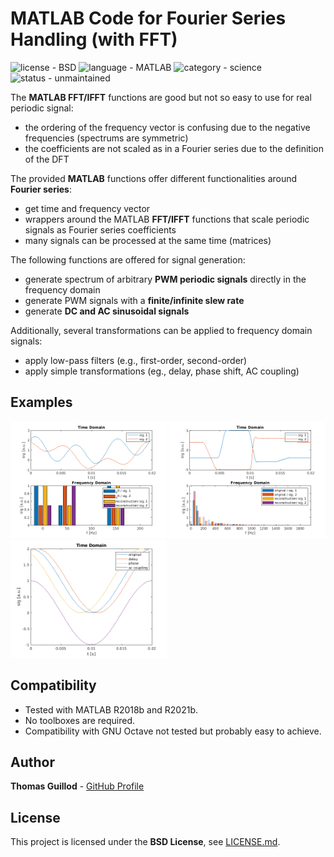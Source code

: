 # MATLAB Code for Fourier Series Handling (with FFT)

![license - BSD](https://img.shields.io/badge/license-BSD-green)
![language - MATLAB](https://img.shields.io/badge/language-MATLAB-blue)
![category - science](https://img.shields.io/badge/category-science-lightgrey)
![status - unmaintained](https://img.shields.io/badge/status-unmaintained-red)

The **MATLAB FFT/IFFT** functions are good but not so easy to use for real periodic signal:
* the ordering of the frequency vector is confusing due to the negative frequencies (spectrums are symmetric)
* the coefficients are not scaled as in a Fourier series due to the definition of the DFT

The provided **MATLAB** functions offer different functionalities around **Fourier series**:
* get time and frequency vector
* wrappers around the MATLAB **FFT/IFFT** functions that scale periodic signals as Fourier series coefficients
* many signals can be processed at the same time (matrices)

The following functions are offered for signal generation:
* generate spectrum of arbitrary **PWM periodic signals** directly in the frequency domain
* generate PWM signals with a **finite/infinite slew rate**
* generate **DC and AC sinusoidal signals**

Additionally, several transformations can be applied to frequency domain signals: 
* apply low-pass filters (e.g., first-order, second-order)
* apply simple transformations (eg., delay, phase shift, AC coupling)

## Examples

<p float="middle">
    <img src="readme_img/example_sin.png" width="250">
    <img src="readme_img/example_pwm.png" width="250">
    <img src="readme_img/example_transform.png" width="250">
</p>

## Compatibility

* Tested with MATLAB R2018b and R2021b.
* No toolboxes are required.
* Compatibility with GNU Octave not tested but probably easy to achieve.

## Author

**Thomas Guillod** - [GitHub Profile](https://github.com/otvam)

## License

This project is licensed under the **BSD License**, see [LICENSE.md](LICENSE.md).
